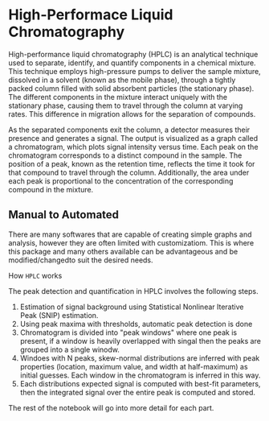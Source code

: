 # High-Performace Liquid Chromatography

High-performance liquid chromatography (HPLC) is an analytical technique used to separate, identify, and quantify components in a chemical mixture. This technique employs high-pressure pumps to deliver the sample mixture, dissolved in a solvent (known as the mobile phase), through a tightly packed column filled with solid absorbent particles (the stationary phase). The different components in the mixture interact uniquely with the stationary phase, causing them to travel through the column at varying rates. This difference in migration allows for the separation of compounds.

As the separated components exit the column, a detector measures their presence and generates a signal. The output is visualized as a graph called a chromatogram, which plots signal intensity versus time. Each peak on the chromatogram corresponds to a distinct compound in the sample. The position of a peak, known as the retention time, reflects the time it took for that compound to travel through the column. Additionally, the area under each peak is proportional to the concentration of the corresponding compound in the mixture.


## Manual to Automated

There are many softwares that are capable of creating simple graphs and analysis, however they are often limited with customizatiom. This is where this package and many others available can be advantageous and be modified/changedto suit the desired needs.


How  `HPLC` works

The peak detection and quantification  in HPLC involves the following steps.

1. Estimation of signal background using Statistical Nonlinear Iterative Peak (SNIP) estimation.
2. Using peak maxima with thresholds, automatic peak detection is done
3. Chromatogram is divided into "peak windows" where one peak is present, if a window is heavily overlapped with singal then the peaks are grouped into a single winodw.
4. Windoes with N peaks, skew-normal distributions are inferred with peak properties (location, maximum value, and width at half-maximum) as initial guesses. Each window in the chromatogram is inferred in this way.
5. Each distributions expected signal is computed with best-fit parameters, then the integrated signal over the entire peak is computed and stored.

The rest of the notebook will go into more detail for each part.
